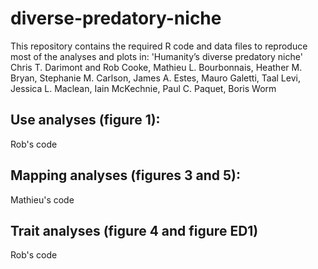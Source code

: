 # diverse-predatory-niche
This repository contains the required R code and data files to reproduce most of the analyses and plots in: 'Humanity’s diverse predatory niche' Chris T. Darimont and Rob Cooke, Mathieu L. Bourbonnais, Heather M. Bryan, Stephanie M. Carlson, James A. Estes, Mauro Galetti, Taal Levi, Jessica L. Maclean, Iain McKechnie, Paul C. Paquet, Boris Worm

## Use analyses (figure 1):  
Rob's code

## Mapping analyses (figures 3 and 5):
Mathieu's code

## Trait analyses (figure 4 and figure ED1)
Rob's code
